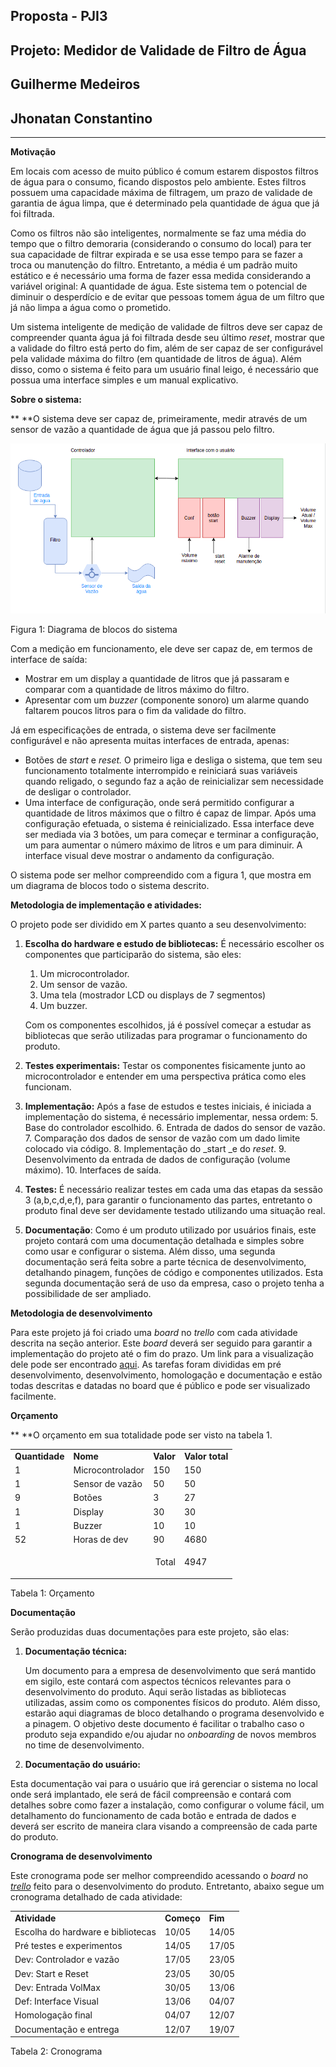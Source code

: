 
## Proposta - PJI3

## Projeto: Medidor de Validade de Filtro de Água

## Guilherme Medeiros

## Jhonatan Constantino

___________________________________________________________________________

**Motivação**

Em locais com acesso de muito público é comum estarem dispostos filtros de água para o consumo, ficando dispostos pelo ambiente. Estes filtros possuem uma capacidade máxima de filtragem, um prazo de validade de garantia de água limpa, que é determinado pela quantidade de água que já foi filtrada. 

Como os filtros não são inteligentes, normalmente se faz uma média do tempo que o filtro demoraria (considerando o consumo do local) para ter sua capacidade de filtrar expirada e se usa esse tempo para se fazer a troca ou manutenção do filtro. Entretanto, a média é um padrão muito estático e é necessário uma forma de fazer essa medida considerando a variável original: A quantidade de água. Este sistema tem o potencial de diminuir o desperdício e de evitar que pessoas tomem água de um filtro que já não limpa a água como o prometido.

Um sistema inteligente de medição de validade de filtros deve ser capaz de compreender quanta água já foi filtrada desde seu último _reset_, mostrar que a validade do filtro está perto do fim, além de ser capaz de ser configurável pela validade máxima do filtro (em quantidade de litros de água). Além disso, como o sistema é feito para um usuário final leigo, é necessário que possua uma interface simples e um manual explicativo.

**Sobre o sistema:**

**	**O sistema deve ser capaz de, primeiramente, medir através de um sensor de vazão a quantidade de água que já passou pelo filtro. 



![block1](block.png)


Figura 1: Diagrama de blocos do sistema

	

Com a medição em funcionamento, ele deve ser capaz de, em termos de interface de saída:



* Mostrar em um display a quantidade de litros que já passaram e comparar com a quantidade de litros máximo do filtro.
* Apresentar com um _buzzer_ (componente sonoro) um alarme quando faltarem poucos litros para o fim da validade do filtro.

Já em especificações de entrada, o sistema deve ser facilmente configurável e não apresenta muitas interfaces de entrada, apenas:



* Botões de _start_ e _reset._ O primeiro liga e desliga o sistema, que tem seu funcionamento totalmente interrompido e reiniciará suas variáveis quando religado, o segundo faz a ação de reinicializar sem necessidade de desligar o controlador.
* Uma interface de configuração, onde será permitido configurar a quantidade de litros máximos que o filtro é capaz de limpar. Após uma configuração efetuada, o sistema é reinicializado. Essa interface deve ser mediada via 3 botões, um para começar e terminar a configuração, um para aumentar o número máximo de litros e um para diminuir. A interface visual deve mostrar o andamento da configuração.

O sistema pode ser melhor compreendido com a figura 1, que mostra em um diagrama de blocos todo o sistema descrito.

**Metodologia de implementação e atividades:**

O projeto pode ser dividido em X partes quanto a seu desenvolvimento:



1. **Escolha do hardware e estudo de bibliotecas:** É necessário escolher os componentes que participarão do sistema, são eles:
    1. Um microcontrolador.
    2. Um sensor de vazão.
    3. Uma tela (mostrador LCD ou displays de 7 segmentos)
    4. Um buzzer.

    Com os componentes escolhidos, já é possível começar a estudar as bibliotecas que serão utilizadas para programar o funcionamento do produto.

2. **Testes experimentais:** Testar os componentes fisicamente junto ao microcontrolador e entender em uma perspectiva prática como eles funcionam.
3. **Implementação:** Após a fase de estudos e testes iniciais, é iniciada a implementação do sistema, é necessário implementar, nessa ordem:
    5. Base do controlador escolhido.
    6. Entrada de dados do sensor de vazão.
    7. Comparação dos dados de sensor de vazão com um dado limite colocado via código.
    8. Implementação do _start _e do _reset_.
    9. Desenvolvimento da entrada de dados de configuração (volume máximo).
    10. Interfaces de saída.
4. **Testes:** É necessário realizar testes em cada uma das etapas da sessão 3 (a,b,c,d,e,f), para garantir o funcionamento das partes, entretanto o produto final deve ser devidamente testado utilizando uma situação real.
5. **Documentação**: Como é um produto utilizado por usuários finais, este projeto contará com uma documentação detalhada e simples sobre como usar e configurar o sistema. Além disso, uma segunda documentação será feita sobre a parte técnica de desenvolvimento, detalhando pinagem, funções de código e componentes utilizados. Esta segunda documentação será de uso da empresa, caso o projeto tenha a possibilidade de ser ampliado.

**Metodologia de desenvolvimento**

Para este projeto já foi criado uma _board_ no _trello_ com cada atividade descrita na seção anterior. Este _board_ deverá ser seguido para garantir a implementação do projeto até o fim do prazo. Um link para a visualização dele pode ser encontrado [aqui](https://trello.com/b/0CHppdgA/pji3-controlador-de-filtro). As tarefas foram divididas em pré desenvolvimento, desenvolvimento, homologação e documentação e estão todas descritas e datadas no board que é público e pode ser visualizado facilmente.

**Orçamento**

**	**O orçamento em sua totalidade pode ser visto na tabela 1.


<table>
  <tr>
   <td><strong>Quantidade</strong>
   </td>
   <td><strong>Nome</strong>
   </td>
   <td><strong>Valor</strong>
   </td>
   <td><strong>Valor total</strong>
   </td>
  </tr>
  <tr>
   <td>1
   </td>
   <td>Microcontrolador
   </td>
   <td>150
   </td>
   <td>150
   </td>
  </tr>
  <tr>
   <td>1
   </td>
   <td>Sensor de vazão
   </td>
   <td>50
   </td>
   <td>50
   </td>
  </tr>
  <tr>
   <td>9
   </td>
   <td>Botões
   </td>
   <td>3
   </td>
   <td>27
   </td>
  </tr>
  <tr>
   <td>1
   </td>
   <td>Display
   </td>
   <td>30
   </td>
   <td>30
   </td>
  </tr>
  <tr>
   <td>1
   </td>
   <td>Buzzer
   </td>
   <td>10
   </td>
   <td>10
   </td>
  </tr>
  <tr>
   <td>52
   </td>
   <td>Horas de dev
   </td>
   <td>90
   </td>
   <td>4680
   </td>
  </tr>
  <tr>
   <td colspan="3" ><p style="text-align: right">
Total</p>

   </td>
   <td>4947
   </td>
  </tr>
</table>


Tabela 1: Orçamento

**Documentação**

Serão produzidas duas documentações para este projeto, são elas:



1. **Documentação técnica:**

	Um documento para a empresa de desenvolvimento que será mantido em sigilo, este contará com aspectos técnicos relevantes para o desenvolvimento do produto. Aqui serão listadas as bibliotecas utilizadas, assim como os componentes físicos do produto. Além disso, estarão aqui diagramas de bloco detalhando o programa desenvolvido e a pinagem. O objetivo deste documento é facilitar o trabalho caso o produto seja expandido e/ou ajudar no _onboarding_ de novos membros no time de desenvolvimento.



2. **Documentação do usuário:**

Esta documentação vai para o usuário que irá gerenciar o sistema no local onde será implantado, ele será de fácil compreensão e contará com detalhes sobre como fazer a instalação, como configurar o volume fácil, um detalhamento do funcionamento de cada botão e entrada de dados e deverá ser escrito de maneira clara visando a compreensão de cada parte do produto.

**Cronograma de desenvolvimento**

Este cronograma pode ser melhor compreendido acessando o _board_ no _[trello](https://trello.com/b/0CHppdgA/pji3-controlador-de-filtro#)_ feito para o desenvolvimento do produto. Entretanto, abaixo segue um cronograma detalhado de cada atividade:


<table>
  <tr>
   <td><strong>Atividade</strong>
   </td>
   <td><strong>Começo</strong>
   </td>
   <td><strong>Fim</strong>
   </td>
  </tr>
  <tr>
   <td>Escolha do hardware e bibliotecas
   </td>
   <td>10/05
   </td>
   <td>14/05
   </td>
  </tr>
  <tr>
   <td>Pré testes e experimentos
   </td>
   <td>14/05
   </td>
   <td>17/05
   </td>
  </tr>
  <tr>
   <td>Dev: Controlador e vazão
   </td>
   <td>17/05
   </td>
   <td>23/05
   </td>
  </tr>
  <tr>
   <td>Dev: Start e Reset
   </td>
   <td>23/05
   </td>
   <td>30/05
   </td>
  </tr>
  <tr>
   <td>Dev: Entrada VolMax
   </td>
   <td>30/05
   </td>
   <td>13/06
   </td>
  </tr>
  <tr>
   <td>Def: Interface Visual
   </td>
   <td>13/06
   </td>
   <td>04/07
   </td>
  </tr>
  <tr>
   <td>Homologação final
   </td>
   <td>04/07
   </td>
   <td>12/07
   </td>
  </tr>
  <tr>
   <td>Documentação e entrega
   </td>
   <td>12/07
   </td>
   <td>19/07
   </td>
  </tr>
</table>


Tabela 2: Cronograma